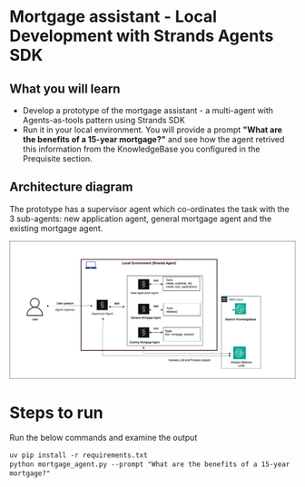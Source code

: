 
# Mortgage assistant - Local Development with Strands Agents SDK

## What you will learn

* Develop a prototype of the mortgage assistant - a multi-agent with Agents-as-tools pattern using Strands SDK
* Run it in your local environment. You will provide a prompt **"What are the benefits of a 15-year mortgage?"** and see how the agent retrived this information from the KnowledgeBase you configured in the Prequisite section.


## Architecture diagram

The prototype has a supervisor agent which co-ordinates the task with the 3 sub-agents: new application agent, general mortgage agent and the existing mortgage agent.

<img src="../images/strands-arch-local.png" alt="local-dev"/>

# Steps to run

Run the below commands and examine the output

```
uv pip install -r requirements.txt
python mortgage_agent.py --prompt "What are the benefits of a 15-year mortgage?"

```




